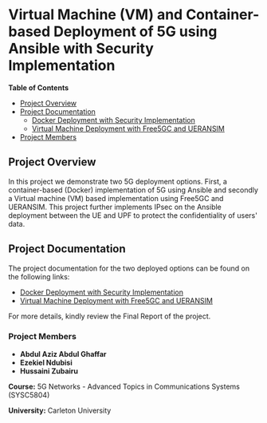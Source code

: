 # Virtual Machine (VM) and Container-based Deployment of 5G using Ansible with Security Implementation

**Table of Contents**

- [Project Overview](#project-overview)
- [Project Documentation](#project-documentation)
    * [Docker Deployment with Security Implementation](https://github.com/AbdulAziz-Gondal/Virtual-Machine-VM-and-Container-based-Deployment-of-5G-using-Ansible-with-Security-Implementation/tree/main/Docker%20Deployment%20with%20IPsec)
    * [Virtual Machine Deployment with Free5GC and UERANSIM]()
- [Project Members](#project-members)


## Project Overview

In this project we demonstrate two 5G deployment options. First, a container-based (Docker) implementation of 5G using Ansible and secondly a Virtual machine (VM) based implementation using Free5GC and UERANSIM. This project further implements IPsec on the Ansible deployment between the UE and UPF to protect the confidentiality of users' data.

## Project Documentation

The project documentation for the two deployed options can be found on the following links: 
- [Docker Deployment with Security Implementation](https://github.com/AbdulAziz-Gondal/Virtual-Machine-VM-and-Container-based-Deployment-of-5G-using-Ansible-with-Security-Implementation/blob/main/Docker%20Deployment%20with%20IPsec/Readme.md)
- [Virtual Machine Deployment with Free5GC and UERANSIM]()

For more details, kindly review the Final Report of the project.
        
### Project Members
 
 -  **Abdul Aziz Abdul Ghaffar**
 -  **Ezekiel Ndubisi**
 -  **Hussaini Zubairu**

**Course:** 5G Networks - Advanced Topics in Communications Systems (SYSC5804)

**University:** Carleton University

